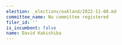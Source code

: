 ```yaml
---
election: _elections/oakland/2022-11-08.md
committee_name: No committee registered
filer_id: ''
is_incumbent: false
name: David Kakishiba
---
```

